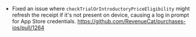 - Fixed an issue where `checkTrialOrIntroductoryPriceEligibility` might refresh the receipt if it's not present on device,
causing a log in prompt for App Store credentials.
    https://github.com/RevenueCat/purchases-ios/pull/1264
